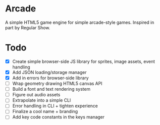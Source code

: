 # Arcade
A simple HTML5 game engine for simple arcade-style games. Inspired in part by Regular Show.

# Todo
- [x] Create simple browser-side JS library for sprites, image assets, event handling
- [x] Add JSON loading/storage manager
- [x] Add in errors for browser-side library
- [ ] Wrap geometry drawing HTML5 canvas API
- [ ] Build a font and text rendering system
- [ ] Figure out audio assets
- [ ] Extrapolate into a simple CLI
- [ ] Error handling in CLI + tighten experience
- [ ] Finalize a cool name + branding
- [ ] Add key code constants in the keys manager
